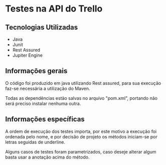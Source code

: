 # Testes na API do Trello 

## Tecnologias Utilizadas
- Java
- Junit
- Rest Assured
- Jupiter Engine

## Informações gerais

O código foi produzido em java utilizando Rest assured, para sua execução faz-se necessária a utilização do Maven.

Todas as dependências estão salvas no arquivo "pom.xml", portando não será preciso instalar nenhuma outra.

## Informações específicas

A ordem de execução dos testes importa, por este motivo a execução foi ordenada pelo nome, e por decisão de projeto os métodos iniciam-se por letras seguidas de underline.

Alguns casos de testes foram parametrizados, caso deseje alterar algum basta usar a anotação acima do método. 





 
